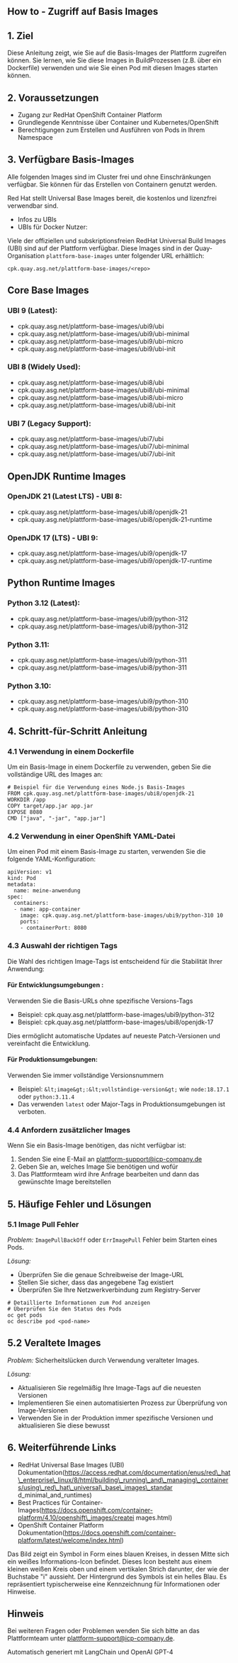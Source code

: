 ## How to - Zugriff auf Basis Images

## 1. Ziel

Diese Anleitung zeigt, wie Sie auf die Basis-Images der Plattform zugreifen können. Sie lernen, wie Sie diese Images in BuildProzessen (z.B. über ein Dockerfile) verwenden und wie Sie einen Pod mit diesen Images starten können.

## 2. Voraussetzungen

- Zugang zur RedHat OpenShift Container Platform
- Grundlegende Kenntnisse über Container und Kubernetes/OpenShift
- Berechtigungen zum Erstellen und Ausführen von Pods in Ihrem Namespace

## 3. Verfügbare Basis-Images

Alle folgenden Images sind im Cluster frei und ohne Einschränkungen verfügbar. Sie können für das Erstellen von Containern genutzt werden.

Red Hat stellt Universal Base Images bereit, die kostenlos und lizenzfrei verwendbar sind.

- Infos zu UBIs
- UBIs für Docker Nutzer:

Viele der offiziellen und subskriptionsfreien RedHat Universal Build Images (UBI) sind auf der Plattform verfügbar. Diese Images sind in der Quay-Organisation `plattform-base-images` unter folgender URL erhältlich:

```
cpk.quay.asg.net/plattform-base-images/<repo>
```

## Core Base Images

### UBI 9 (Latest):

- cpk.quay.asg.net/plattform-base-images/ubi9/ubi
- cpk.quay.asg.net/plattform-base-images/ubi9/ubi-minimal
- cpk.quay.asg.net/plattform-base-images/ubi9/ubi-micro
- cpk.quay.asg.net/plattform-base-images/ubi9/ubi-init

### UBI 8 (Widely Used):

- cpk.quay.asg.net/plattform-base-images/ubi8/ubi
- cpk.quay.asg.net/plattform-base-images/ubi8/ubi-minimal
- cpk.quay.asg.net/plattform-base-images/ubi8/ubi-micro
- cpk.quay.asg.net/plattform-base-images/ubi8/ubi-init

### UBI 7 (Legacy Support):

- cpk.quay.asg.net/plattform-base-images/ubi7/ubi
- cpk.quay.asg.net/plattform-base-images/ubi7/ubi-minimal
- cpk.quay.asg.net/plattform-base-images/ubi7/ubi-init

## OpenJDK Runtime Images

### OpenJDK 21 (Latest LTS) - UBI 8:

- cpk.quay.asg.net/plattform-base-images/ubi8/openjdk-21
- cpk.quay.asg.net/plattform-base-images/ubi8/openjdk-21-runtime

### OpenJDK 17 (LTS) - UBI 9:

- cpk.quay.asg.net/plattform-base-images/ubi9/openjdk-17
- cpk.quay.asg.net/plattform-base-images/ubi9/openjdk-17-runtime

## Python Runtime Images

### Python 3.12 (Latest):

- cpk.quay.asg.net/plattform-base-images/ubi9/python-312
- cpk.quay.asg.net/plattform-base-images/ubi8/python-312

### Python 3.11:

- cpk.quay.asg.net/plattform-base-images/ubi9/python-311
- cpk.quay.asg.net/plattform-base-images/ubi8/python-311

### Python 3.10:

- cpk.quay.asg.net/plattform-base-images/ubi9/python-310
- cpk.quay.asg.net/plattform-base-images/ubi8/python-310

## 4. Schritt-für-Schritt Anleitung

### 4.1 Verwendung in einem Dockerfile

Um ein Basis-Image in einem Dockerfile zu verwenden, geben Sie die vollständige URL des Images an:

```
# Beispiel für die Verwendung eines Node.js Basis-Images
FROM cpk.quay.asg.net/plattform-base-images/ubi8/openjdk-21
WORKDIR /app
COPY target/app.jar app.jar
EXPOSE 8080
CMD ["java", "-jar", "app.jar"]
```

### 4.2 Verwendung in einer OpenShift YAML-Datei

Um einen Pod mit einem Basis-Image zu starten, verwenden Sie die folgende YAML-Konfiguration:

```
apiVersion: v1
kind: Pod
metadata:
  name: meine-anwendung
spec:
  containers:
  - name: app-container
    image: cpk.quay.asg.net/plattform-base-images/ubi9/python-310 10
    ports:
    - containerPort: 8080
```

### 4.3 Auswahl der richtigen Tags

Die Wahl des richtigen Image-Tags ist entscheidend für die Stabilität Ihrer Anwendung:

#### Für Entwicklungsumgebungen :

Verwenden Sie die Basis-URLs ohne spezifische Versions-Tags
- Beispiel: cpk.quay.asg.net/plattform-base-images/ubi9/python-312
- Beispiel: cpk.quay.asg.net/plattform-base-images/ubi8/openjdk-17

Dies ermöglicht automatische Updates auf neueste Patch-Versionen und vereinfacht die Entwicklung.

#### Für Produktionsumgebungen:

Verwenden Sie immer vollständige Versionsnummern
- Beispiel: `&lt;image&gt;:&lt;vollständige-version&gt;` wie `node:18.17.1` oder `python:3.11.4`
- Das verwenden `latest` oder Major-Tags in Produktionsumgebungen ist verboten.

### 4.4 Anfordern zusätzlicher Images

Wenn Sie ein Basis-Image benötigen, das nicht verfügbar ist:

1. Senden Sie eine E-Mail an plattform-support@icp-company.de
2. Geben Sie an, welches Image Sie benötigen und wofür
3. Das Plattformteam wird ihre Anfrage bearbeiten und dann das gewünschte Image bereitstellen

## 5. Häufige Fehler und Lösungen

### 5.1 Image Pull Fehler

*Problem:* `ImagePullBackOff` oder `ErrImagePull` Fehler beim Starten eines Pods.

*Lösung:*

- Überprüfen Sie die genaue Schreibweise der Image-URL
- Stellen Sie sicher, dass das angegebene Tag existiert
- Überprüfen Sie Ihre Netzwerkverbindung zum Registry-Server

```
# Detaillierte Informationen zum Pod anzeigen
# Überprüfen Sie den Status des Pods
oc get pods
oc describe pod <pod-name>
```

## 5.2 Veraltete Images

*Problem:* Sicherheitslücken durch Verwendung veralteter Images.

*Lösung:*

- Aktualisieren Sie regelmäßig Ihre Image-Tags auf die neuesten Versionen
- Implementieren Sie einen automatisierten Prozess zur Überprüfung von Image-Versionen
- Verwenden Sie in der Produktion immer spezifische Versionen und aktualisieren Sie diese bewusst

## 6. Weiterführende Links

- RedHat Universal Base Images (UBI) Dokumentation(https://access.redhat.com/documentation/enus/red\_hat\_enterprise\_linux/8/html/building\_running\_and\_managing\_containers/using\_red\_hat\_universal\_base\_images\_standar d\_minimal\_and\_runtimes)
- Best Practices für Container-Images(https://docs.openshift.com/container-platform/4.10/openshift\_images/createi mages.html)
- OpenShift Container Platform Dokumentation(https://docs.openshift.com/container-platform/latest/welcome/index.html)

Das Bild zeigt ein Symbol in Form eines blauen Kreises, in dessen Mitte sich ein weißes Informations-Icon befindet. Dieses Icon besteht aus einem kleinen weißen Kreis oben und einem vertikalen Strich darunter, der wie der Buchstabe "i" aussieht. Der Hintergrund des Symbols ist ein helles Blau. Es repräsentiert typischerweise eine Kennzeichnung für Informationen oder Hinweise.

## Hinweis

Bei weiteren Fragen oder Problemen wenden Sie sich bitte an das Plattformteam unter plattform-support@icp-company.de.

Automatisch generiert mit LangChain und OpenAI GPT-4